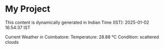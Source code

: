 # My Project

This content is dynamically generated in Indian Time (IST): 2025-01-02 16:54:37 IST


Current Weather in Coimbatore:
Temperature: 28.88 °C
Condition: scattered clouds
